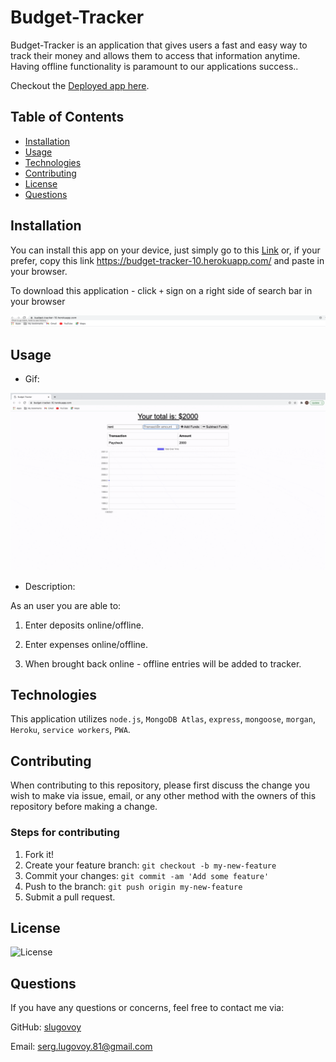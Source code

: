 # Budget-Tracker


Budget-Tracker is an application  that gives users a fast and easy way to track their money and allows them to access that information anytime. Having offline functionality is paramount to our applications success..

Checkout the [Deployed app here](https://budget-tracker-10.herokuapp.com/).

## Table of Contents
* [Installation](#installation)
* [Usage](#usage)
* [Technologies](#technologies)
* [Contributing](#contributing)
* [License](#license)
* [Questions](#questions)

## Installation

You can install this app on your device, just simply go to this [Link](https://budget-tracker-10.herokuapp.com/) or, if your prefer, copy this link https://budget-tracker-10.herokuapp.com/ and paste in your browser.

To download this application - click `+` sign on a right side of search bar in your browser

![PWA](./public/assets/images/PWA.png)

## Usage

* Gif:

![Demo](./public/assets/images/BudgetGif.gif)



* Description:

As an user you are able to:

1. Enter deposits online/offline.

2. Enter expenses online/offline.

3. When brought back online - offline entries will be added to tracker.


## Technologies

This application utilizes `node.js`, `MongoDB Atlas`, `express`, `mongoose`, `morgan`, `Heroku`, `service workers`, `PWA`.


## Contributing

When contributing to this repository, please first discuss the change you wish to make via issue, email, or any other method with the owners of this repository before making a change.

### Steps for contributing
1. Fork it!
2. Create your feature branch: `git checkout -b my-new-feature`
3. Commit your changes: `git commit -am 'Add some feature'`
4. Push to the branch: `git push origin my-new-feature`
5. Submit a pull request.


## License


![License](https://img.shields.io/badge/License-MIT-blue)


## Questions

If you have any questions or concerns, feel free to contact me via:

GitHub: [slugovoy](https://github.com/slugovoy)

Email: serg.lugovoy.81@gmail.com
